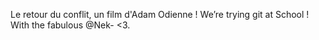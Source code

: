﻿﻿Le retour du conflit, un film d'Adam Odienne !
We’re trying git at School !
With the fabulous @Nek-  <3.
